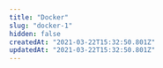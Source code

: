 ```yaml
---
title: "Docker"
slug: "docker-1"
hidden: false
createdAt: "2021-03-22T15:32:50.801Z"
updatedAt: "2021-03-22T15:32:50.801Z"
---
```

